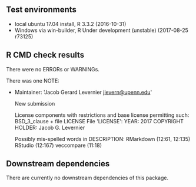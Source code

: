 ## Test environments

* local ubuntu 17.04 install, R 3.3.2 (2016-10-31)
* Windows via win-builder, R Under development (unstable) (2017-08-25 r73125)

## R CMD check results

There were no ERRORs or WARNINGs.

There was one NOTE:

* Maintainer: 'Jacob Gerard Levernier <jlevern@upenn.edu>'
	
	New submission
	
	License components with restrictions and base license permitting such:
	  BSD_3_clause + file LICENSE
	File 'LICENSE':
	  YEAR: 2017
	  COPYRIGHT HOLDER: Jacob G. Levernier
	
	Possibly mis-spelled words in DESCRIPTION:
	  RMarkdown (12:61, 12:135)
	  RStudio (12:167)
	  veccompare (11:18)

## Downstream dependencies

There are currently no downstream dependencies of this package.
